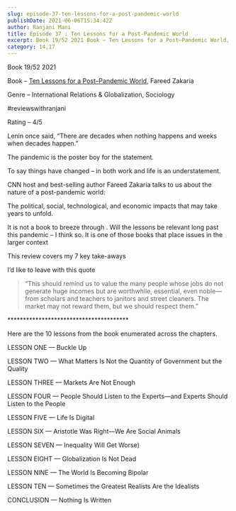 ```yaml
---
slug: episode-37-ten-lessons-for-a-post-pandemic-world
publishDate: 2021-06-06T15:34:42Z
author: Ranjani Mani
title: Episode 37 : Ten Lessons for a Post-Pandemic World 
excerpt: Book 19/52 2021 Book – Ten Lessons for a Post–Pandemic World, Fareed Zakaria Genre – International Relations & Globalization, Sociology #reviewswithranjani Rating – 4/5 Lenin once said, “There are decades when nothing happens and weeks when decades happen.” The pandemic is the poster boy for the statement. To say things have changed –  ... 
category: 14,17
---
```


Book 19/52 2021

Book – [Ten Lessons for a Post–Pandemic World](https://www.amazon.in/Lessons-Post-Pandemic-World-Fareed-Zakaria/dp/0393542130), Fareed Zakaria 

Genre – International Relations & Globalization, Sociology

#reviewswithranjani

Rating – 4/5

Lenin once said, “There are decades when nothing happens and weeks when decades happen.” 

The pandemic is the poster boy for the statement.

To say things have changed – in both work and life is an understatement.

CNN host and best-selling author Fareed Zakaria talks to us about the nature of a post-pandemic world:

The political, social, technological, and economic impacts that may take years to unfold.

It is not a book to breeze through . Will the lessons be relevant long past this pandemic – I think so. It is one of those books that place issues in the larger context

This review covers my 7 key take-aways

I’d like to leave with this quote

> “This should remind us to value the many people whose jobs do not generate huge incomes but are worthwhile, essential, even noble—from scholars and teachers to janitors and street cleaners. The market may not reward them, but we should respect them.”

\*\*\*\*\*\*\*\*\*\*\*\*\*\*\*\*\*\*\*\*\*\*\*\*\*\*\*\*\*\*\*\*\*\*\*\*\*\*\*

Here are the 10 lessons from the book enumerated across the chapters. 

LESSON ONE — Buckle Up

LESSON TWO — What Matters Is Not the Quantity of Government but the Quality

LESSON THREE — Markets Are Not Enough

LESSON FOUR — People Should Listen to the Experts—and Experts Should Listen to the People

LESSON FIVE — Life Is Digital

LESSON SIX — Aristotle Was Right—We Are Social Animals

LESSON SEVEN — Inequality Will Get Worse)

LESSON EIGHT — Globalization Is Not Dead

LESSON NINE — The World Is Becoming Bipolar

LESSON TEN — Sometimes the Greatest Realists Are the Idealists

CONCLUSION — Nothing Is Written